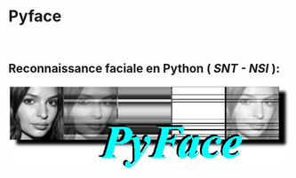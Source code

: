 <h1>Pyface</h1>
<br>
<h2>Reconnaissance faciale en Python ( <i>SNT - NSI</i> ):</h2>
<img src="Logo2.jpg">
